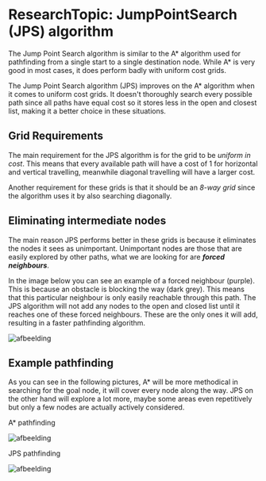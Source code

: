 # ResearchTopic: JumpPointSearch (JPS) algorithm

The Jump Point Search algorithm is similar to the A* algorithm used for pathfinding from a single start to a single destination node.
While A* is very good in most cases, it does perform badly with uniform cost grids.

The Jump Point Search algorithm (JPS) improves on the A* algorithm when it comes to uniform cost grids.
It doesn't thoroughly search every possible path since all paths have equal cost so it stores less in the open and closest list, making it a better choice in these situations.

## Grid Requirements
The main requirement for the JPS algorithm is for the grid to be *uniform in cost*. This means that every available path will have a cost of 1 for horizontal and vertical travelling, meanwhile diagonal travelling will have a larger cost.

Another requirement for these grids is that it should be an *8-way grid* since the algorithm uses it by also searching diagonally.

## Eliminating intermediate nodes
The main reason JPS performs better in these grids is because it eliminates the nodes it sees as unimportant.
Unimportant nodes are those that are easily explored by other paths, what we are looking for are ***forced neighbours***.

In the image below you can see an example of a forced neighbour (purple). This is because an obstacle is blocking the way (dark grey).
This means that this particular neighbour is only easily reachable through this path.
The JPS algorithm will not add any nodes to the open and closed list until it reaches one of these forced neighbours. These are the only ones it will add, resulting in a faster pathfinding algorithm.

![afbeelding](https://user-images.githubusercontent.com/78912061/150272514-0dfac00e-d60d-4267-bc53-7090067ea8e4.png)

## Example pathfinding
As you can see in the following pictures, A* will be more methodical in searching for the goal node, it will cover every node along the way.
JPS on the other hand will explore a lot more, maybe some areas even repetitively but only a few nodes are actually actively considered.

A* pathfinding

![afbeelding](https://user-images.githubusercontent.com/78912061/150273224-9900d1f9-7689-43cc-bcc0-414cb2cdb5fd.png)

JPS pathfinding

![afbeelding](https://user-images.githubusercontent.com/78912061/150273262-79ced0ed-02ee-4322-b89a-f30df987ecde.png)
